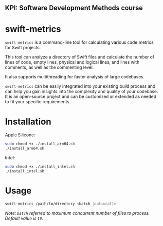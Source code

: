 ## KPI: Software Development Methods course

# swift-metrics

`swift-metrics` is a command-line tool for calculating various code metrics for Swift projects. 

This tool can analyze a directory of Swift files and calculate the number of lines of code, empty lines, physical and logical lines, and lines with comments, as well as the commenting level.

It also supports multithreading for faster analysis of large codebases.

`swift-metrics` can be easily integrated into your existing build process and can help you gain insights into the complexity and quality of your codebase. It is an open-source project and can be customized or extended as needed to fit your specific requirements.

# Installation

Apple Silicone:

```zsh
sudo chmod +x ./install_arm64.sh
./install_arm64.sh
```

Intel:

```zsh
sudo chmod +x ./install_intel.sh
./install_intel.sh
```

# Usage

```zsh
swift-metrics /path/to/directory <batch (optional)>
```

*Note: `batch` referred to maximum concurrent number of files to process. Default value is `10`.*